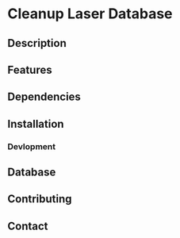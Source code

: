 # Cleanup Laser Database
## Description
## Features
## Dependencies
## Installation
### Devlopment
## Database
## Contributing
## Contact